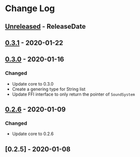 # Change Log

<!-- next-header -->
## [Unreleased] - ReleaseDate
## [0.3.1] - 2020-01-22
## [0.3.0] - 2020-01-16

### Changed

- Update core to 0.3.0
- Create a genering type for String list
- Update FFI interface to only return the pointer of `SoundSystem`

## [0.2.6] - 2020-01-09

### Changed

- Update core to 0.2.6

## [0.2.5] - 2020-01-08

<!-- next-url -->
[Unreleased]: https://gitlab.com/lexibook/lexibook/compare/{{tag_name}}...HEAD
[0.3.1]: https://gitlab.com/lexibook/lexibook/compare/{{tag_name}}...{{tag_name}}
[0.3.0]: https://gitlab.com/lexibook/lexibook/compare/lexibook-ffi-v0.2.6...{{tag_name}}
[0.2.6]: https://gitlab.com/lexibook/lexibook/compare/lexibook-ffi-v0.2.5...lexibook-ffi-v0.2.6
